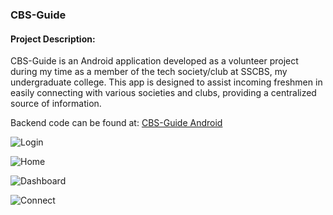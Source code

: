 ### CBS-Guide
#### Project Description:
CBS-Guide is an Android application developed as a volunteer project during my time as a member of the tech society/club at SSCBS, my undergraduate college. This app is designed to assist incoming freshmen in easily connecting with various societies and clubs, providing a centralized source of information.

Backend code can be found at:
[CBS-Guide Android](https://github.com/v4run75/CBS-Guide-Backend)

![Login](https://github.com/v4run75/CBS-Guide/blob/master/Screenshots/page1.png)

![Home](https://github.com/v4run75/CBS-Guide/blob/master/Screenshots/page2.png)

![Dashboard](https://github.com/v4run75/CBS-Guide/blob/master/Screenshots/page3.png)

![Connect](https://github.com/v4run75/CBS-Guide/blob/master/Screenshots/page4.png)
